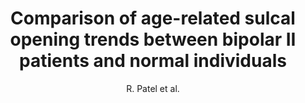 ---
cat: gaia
subcat: architecture
bestof: false
author: R. Patel et al.
title: Comparison of age-related sulcal opening trends between bipolar II patients and normal individuals
year: 2005
type: misc
---